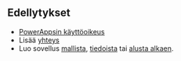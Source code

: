 ## <a name="prerequisites"></a>Edellytykset
* [PowerAppsin käyttöoikeus](https://web.powerapps.com/?utm_source=padocs&utm_medium=linkinadoc&utm_campaign=referralsfromdoc)
* Lisää [yhteys](../maker/canvas-apps/add-manage-connections.md)
* Luo sovellus [mallista](../maker/canvas-apps/get-started-test-drive.md), [tiedoista](../maker/canvas-apps/get-started-create-from-data.md) tai [alusta alkaen](../maker/canvas-apps/get-started-create-from-blank.md).
